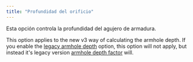 ```yaml
---
title: "Profundidad del orificio"
---
```


Esta opción controla la profundidad del agujero de armadura.

This option applies to the new v3 way of calculating the armhole depth. If you enable the [legacy armhole depth](/docs/designs/huey/options/legacyarmholedepth) option, this option will not apply, but instead it's legacy version [armhole depth factor](/docs/designs/huey/options/armholedepthfactor) will.

